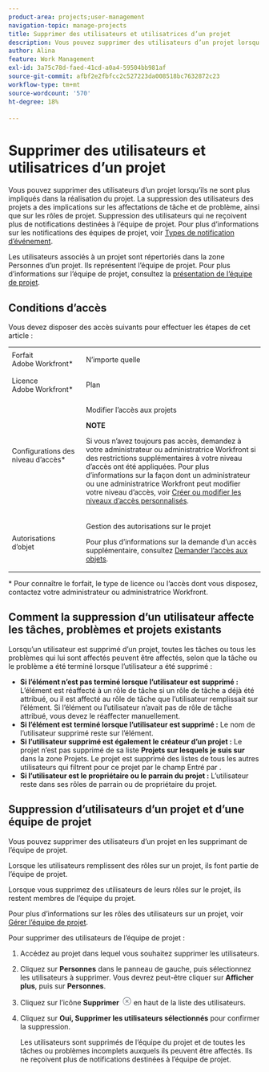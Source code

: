 ```yaml
---
product-area: projects;user-management
navigation-topic: manage-projects
title: Supprimer des utilisateurs et utilisatrices d’un projet
description: Vous pouvez supprimer des utilisateurs d’un projet lorsqu’ils ne sont plus impliqués dans la réalisation du projet.
author: Alina
feature: Work Management
exl-id: 3a75c78d-faed-41cd-a0a4-59504bb981af
source-git-commit: afbf2e2fbfcc2c527223da008518bc7632872c23
workflow-type: tm+mt
source-wordcount: '570'
ht-degree: 18%

---
```


# Supprimer des utilisateurs et utilisatrices d’un projet

Vous pouvez supprimer des utilisateurs d’un projet lorsqu’ils ne sont plus impliqués dans la réalisation du projet. La suppression des utilisateurs des projets a des implications sur les affectations de tâche et de problème, ainsi que sur les rôles de projet. Suppression des utilisateurs qui ne reçoivent plus de notifications destinées à l’équipe de projet. Pour plus d’informations sur les notifications des équipes de projet, voir [Types de notification d’événement](../../../administration-and-setup/manage-workfront/emails/event-notifications-available-in-wf.md).

Les utilisateurs associés à un projet sont répertoriés dans la zone Personnes d’un projet. Ils représentent l’équipe de projet. Pour plus d’informations sur l’équipe de projet, consultez la [présentation de l’équipe de projet](../../../manage-work/projects/planning-a-project/project-team-overview.md).

## Conditions d’accès

Vous devez disposer des accès suivants pour effectuer les étapes de cet article :

<table style="table-layout:auto"> 
 <col> 
 <col> 
 <tbody> 
  <tr> 
   <td role="rowheader">Forfait Adobe Workfront*</td> 
   <td> <p>N’importe quelle</p> </td> 
  </tr> 
  <tr> 
   <td role="rowheader">Licence Adobe Workfront*</td> 
   <td> <p>Plan </p> </td> 
  </tr> 
  <tr> 
   <td role="rowheader">Configurations des niveau d’accès*</td> 
   <td> <p>Modifier l’accès aux projets</p> <p><b>NOTE</b>

Si vous n’avez toujours pas accès, demandez à votre administrateur ou administratrice Workfront si des restrictions supplémentaires à votre niveau d’accès ont été appliquées. Pour plus d’informations sur la façon dont un administrateur ou une administratrice Workfront peut modifier votre niveau d’accès, voir <a href="../../../administration-and-setup/add-users/configure-and-grant-access/create-modify-access-levels.md" class="MCXref xref">Créer ou modifier les niveaux d’accès personnalisés</a>.</p> </td>
</tr> 
  <tr> 
   <td role="rowheader">Autorisations d’objet</td> 
   <td> <p>Gestion des autorisations sur le projet</p> <p>Pour plus d’informations sur la demande d’un accès supplémentaire, consultez <a href="../../../workfront-basics/grant-and-request-access-to-objects/request-access.md" class="MCXref xref">Demander l’accès aux objets</a>.</p> </td> 
  </tr> 
 </tbody> 
</table>

* Pour connaître le forfait, le type de licence ou l’accès dont vous disposez, contactez votre administrateur ou administratrice Workfront.

## Comment la suppression d’un utilisateur affecte les tâches, problèmes et projets existants

Lorsqu’un utilisateur est supprimé d’un projet, toutes les tâches ou tous les problèmes qui lui sont affectés peuvent être affectés, selon que la tâche ou le problème a été terminé lorsque l’utilisateur a été supprimé :

* **Si l’élément n’est pas terminé lorsque l’utilisateur est supprimé :** L’élément est réaffecté à un rôle de tâche si un rôle de tâche a déjà été attribué, ou il est affecté au rôle de tâche que l’utilisateur remplissait sur l’élément. Si l’élément ou l’utilisateur n’avait pas de rôle de tâche attribué, vous devez le réaffecter manuellement.
* **Si l’élément est terminé lorsque l’utilisateur est supprimé :** Le nom de l’utilisateur supprimé reste sur l’élément.
* **Si l’utilisateur supprimé est également le créateur d’un projet :** Le projet n’est pas supprimé de sa liste **Projets sur lesquels je suis sur** dans la zone Projets. Le projet est supprimé des listes de tous les autres utilisateurs qui filtrent pour ce projet par le champ Entré par .
* **Si l’utilisateur est le propriétaire ou le parrain du projet :** L’utilisateur reste dans ses rôles de parrain ou de propriétaire du projet.

## Suppression d’utilisateurs d’un projet et d’une équipe de projet

Vous pouvez supprimer des utilisateurs d’un projet en les supprimant de l’équipe de projet.

Lorsque les utilisateurs remplissent des rôles sur un projet, ils font partie de l’équipe de projet.

Lorsque vous supprimez des utilisateurs de leurs rôles sur le projet, ils restent membres de l’équipe du projet.

Pour plus d’informations sur les rôles des utilisateurs sur un projet, voir [Gérer l’équipe de projet](../planning-a-project/manage-project-team.md).

Pour supprimer des utilisateurs de l’équipe de projet :

1. Accédez au projet dans lequel vous souhaitez supprimer les utilisateurs.

1. Cliquez sur **Personnes** dans le panneau de gauche, puis sélectionnez les utilisateurs à supprimer. Vous devrez peut-être cliquer sur **Afficher plus**, puis sur **Personnes**.

1. Cliquez sur l’icône **Supprimer** ![Supprimer l’élément](assets/remove-icon---x-in-circle.png) en haut de la liste des utilisateurs.

1. Cliquez sur **Oui, Supprimer les utilisateurs sélectionnés** pour confirmer la suppression.

   Les utilisateurs sont supprimés de l’équipe du projet et de toutes les tâches ou problèmes incomplets auxquels ils peuvent être affectés. Ils ne reçoivent plus de notifications destinées à l’équipe de projet.
